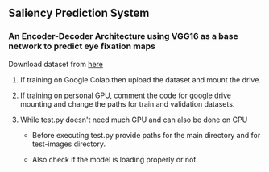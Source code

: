 ## Saliency Prediction System

### An Encoder-Decoder Architecture using VGG16 as a base network to predict eye fixation maps

Download dataset from [here](https://drive.google.com/file/d/1zL3mZ4Qv8XWzHEIbnMwyJ7--PYZzIfSD/view?usp=sharing)

1. If training on Google Colab then upload the dataset and mount the drive.
2. If training on personal GPU, comment the code for google drive mounting and change the paths for train and validation datasets.

3. While test.py doesn't need much GPU and can also be done on CPU 

   * Before executing test.py provide paths for the main directory and for test-images directory. 
   
   * Also check if the model is loading properly or not.
